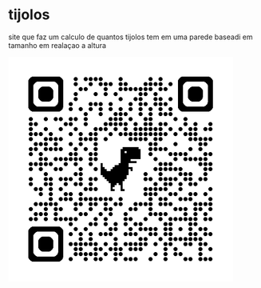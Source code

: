 # tijolos
site que faz um calculo de quantos tijolos tem em uma parede baseadi em tamanho em realaçao a altura

![](https://raw.githubusercontent.com/caallop/tijolos/refs/heads/main/qrcode_chrome%20(1).png)

